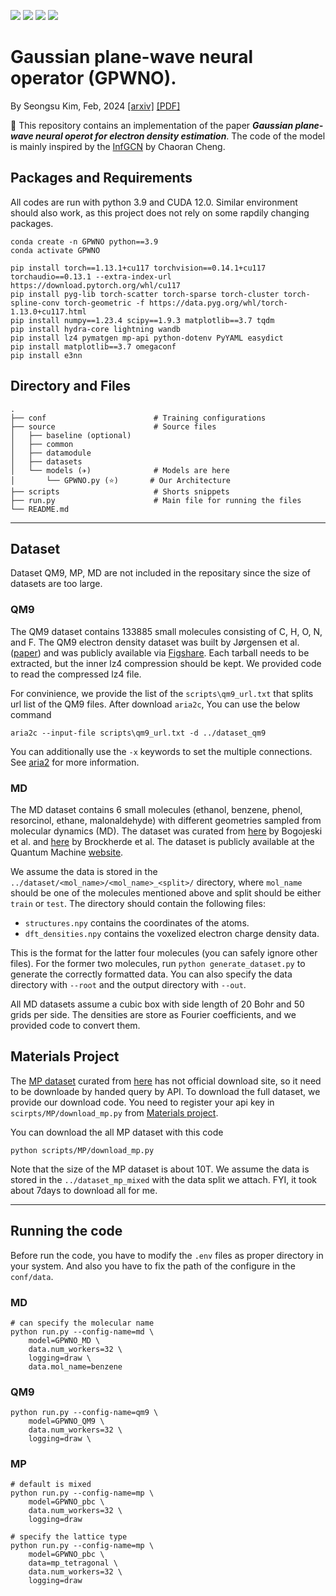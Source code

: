 <p>
  <img src="https://img.shields.io/badge/python-3776AB?style=flat-square&logo=python&logoColor=white"/>
  <img src="https://img.shields.io/badge/pytorch-EE4C2C?style=flat-square&logo=pytorch&logoColor=white"/>
  <img src="https://img.shields.io/badge/pyg-3C2179?style=flat-square&logo=pyg&logoColor=white"/>
  <img src="https://img.shields.io/badge/lightning-792EE5?style=flat-square&logo=lightning&logoColor=white"/>
</p>

# Gaussian plane-wave neural operator (GPWNO).
By Seongsu Kim, Feb, 2024 [[arxiv]](https://arxiv.org/abs/2402.04278) [[PDF]](https://arxiv.org/pdf/2402.04278.pdf)

🌟 This repository contains an implementation of the paper ***Gaussian plane-wave neural operot for electron density estimation***. The code of the model is mainly inspired by the [InfGCN](https://github.com/ccr-cheng/infgcn-pytorch) by Chaoran Cheng.

## Packages and Requirements
All codes are run with python 3.9 and CUDA 12.0. Similar environment should also work, as this project does not rely on some rapdily changing packages.

```
conda create -n GPWNO python==3.9
conda activate GPWNO

pip install torch==1.13.1+cu117 torchvision==0.14.1+cu117 torchaudio==0.13.1 --extra-index-url https://download.pytorch.org/whl/cu117
pip install pyg-lib torch-scatter torch-sparse torch-cluster torch-spline-conv torch-geometric -f https://data.pyg.org/whl/torch-1.13.0+cu117.html
pip install numpy==1.23.4 scipy==1.9.3 matplotlib==3.7 tqdm
pip install hydra-core lightning wandb
pip install lz4 pymatgen mp-api python-dotenv PyYAML easydict
pip install matplotlib==3.7 omegaconf
pip install e3nn
```

## Directory and Files
```
.
├── conf                        # Training configurations
├── source                      # Source files 
│   ├── baseline (optional)             
│   ├── common                 
│   ├── datamodule             
│   ├── datasets               
│   └── models (✈)              # Models are here
│       └── GPWNO.py (⭐)       # Our Architecture
├── scripts                     # Shorts snippets
├── run.py                      # Main file for running the files
└── README.md
```


---
## Dataset

Dataset QM9, MP, MD are not included in the repositary since the size of datasets are too large.

### QM9

The QM9 dataset contains 133885 small molecules consisting of C, H, O, N, and F. The QM9 electron density dataset was
built by Jørgensen et al. ([paper](https://www.nature.com/articles/s41524-022-00863-y)) and was publicly available
via [Figshare](https://data.dtu.dk/articles/dataset/QM9_Charge_Densities_and_Energies_Calculated_with_VASP/16794500).
Each tarball needs to be extracted, but the inner lz4 compression should be kept. We provided code to read the
compressed lz4 file.

For convinience, we provide the list of the ```scripts\qm9_url.txt``` that splits url list of the QM9 files.
After download ```aria2c```, You can use the below command
```
aria2c --input-file scripts\qm9_url.txt -d ../dataset_qm9
```
You can additionally use the ```-x``` keywords to set the multiple connections.
See [aria2](https://aria2.github.io/) for more information.

### MD

The MD dataset contains 6 small molecules (ethanol, benzene, phenol, resorcinol, ethane, malonaldehyde) with different
geometries sampled from molecular dynamics (MD). The dataset was curated
from [here](https://www.nature.com/articles/s41467-020-19093-1) by Bogojeski et al.
and [here](https://arxiv.org/abs/1609.02815) by Brockherde et al. The dataset is publicly available at the Quantum
Machine [website](http://www.quantum-machine.org/datasets/).

We assume the data is stored in the `../dataset/<mol_name>/<mol_name>_<split>/` directory, where `mol_name` should be
one of the molecules mentioned above and split should be either `train` or `test`. The directory should contain the
following files:

- `structures.npy` contains the coordinates of the atoms.
- `dft_densities.npy` contains the voxelized electron charge density data.

This is the format for the latter four molecules (you can safely ignore other files). For the former two
molecules, run `python generate_dataset.py` to generate the correctly formatted data. You can also specify the data
directory with `--root` and the output directory with `--out`.

All MD datasets assume a cubic box with side length of 20 Bohr and 50 grids per side. The densities are store as Fourier
coefficients, and we provided code to convert them.

## Materials Project

The [MP dataset](https://next-gen.materialsproject.org/ml/charge_densities) curated from [here](https://arxiv.org/abs/2107.03540) has not official download site,
so it need to be downloade by handed query by API. To download the full dataset, we provide our download code. You need to register your api key in
```scirpts/MP/download_mp.py``` from [Materials project](https://next-gen.materialsproject.org/api).

You can download the all MP dataset with this code
```
python scripts/MP/download_mp.py
```

Note that the size of the MP dataset is about 10T. We assume the data is stored in the `../dataset_mp_mixed` with the data split we attach.
FYI, it took about 7days to download all for me.

---
## Running the code

Before run the code, you have to modify the `.env` files as proper directory in your system.
And also you have to fix the path of the configure in the `conf/data`.

### MD
```
# can specify the molecular name
python run.py --config-name=md \
    model=GPWNO_MD \
    data.num_workers=32 \
    logging=draw \
    data.mol_name=benzene
```

### QM9
```
python run.py --config-name=qm9 \
    model=GPWNO_QM9 \
    data.num_workers=32 \
    logging=draw \
```

### MP
```
# default is mixed
python run.py --config-name=mp \
    model=GPWNO_pbc \
    data.num_workers=32 \
    logging=draw

# specify the lattice type
python run.py --config-name=mp \
    model=GPWNO_pbc \
    data=mp_tetragonal \
    data.num_workers=32 \
    logging=draw
```
